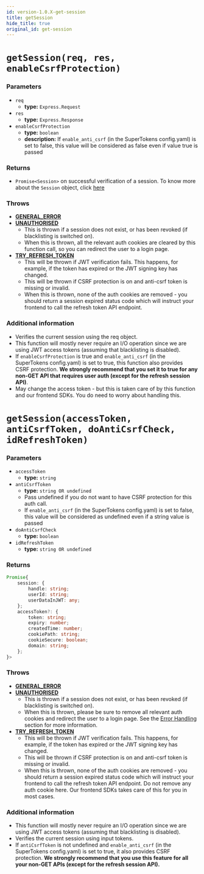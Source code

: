 ```yaml
---
id: version-1.0.X-get-session
title: getSession
hide_title: true
original_id: get-session
---
```


<!--DOCUSAURUS_CODE_TABS-->
<!--With Express-->
# `getSession(req, res, enableCsrfProtection)`
### Parameters
- `req`
    - **type:** `Express.Request`
- `res`
    - **type:** `Express.Response`
- `enableCsrfProtection`
    - **type:** `boolean`
    - **description:** If `enable_anti_csrf` (in the SuperTokens config.yaml) is set to false, this value will be considered as false even if value true is passed

### Returns
- `Promise<Session>` on successful verification of a session. To know more about the `Session` object, click [here](./session-object/overview)

### Throws
- **[GENERAL_ERROR](../error-handling/general-error)**
- **[UNAUTHORISED](../error-handling/unauthorised)**
    - This is thrown if a session does not exist, or has been revoked (if blacklisting is switched on).
    - When this is thrown, all the relevant auth cookies are cleared by this function call, so you can redirect the user to a login page.
- **[TRY_REFRESH_TOKEN](../error-handling/try-refresh-token)**
    - This will be thrown if JWT verification fails. This happens, for example, if the token has expired or the JWT signing key has changed.
    - This will be thrown if CSRF protection is on and anti-csrf token is missing or invalid.
    - When this is thrown, none of the auth cookies are removed - you should return a session expired status code which will instruct your frontend to call the refresh token API endpoint.

### Additional information
- Verifies the current session using the req object.
- This function will mostly never require an I/O operation since we are using JWT access tokens (assuming that blacklisting is disabled).
- If `enableCsrfProtection` is true and `enable_anti_csrf` (in the SuperTokens config.yaml) is set to true, this function also provides CSRF protection. **We strongly recommend that you set it to true for any non-GET API that requires user auth (except for the refresh session API)**.
- May change the access token - but this is taken care of by this function and our frontend SDKs. You do need to worry about handling this.

<!--Without Express-->
# `getSession(accessToken, antiCsrfToken, doAntiCsrfCheck, idRefreshToken)`
### Parameters
- `accessToken`
    - **type:** `string`
- `antiCsrfToken`
    - **type:** `string OR undefined`
    - Pass undefined if you do not want to have CSRF protection for this auth call.
    - If `enable_anti_csrf` (in the SuperTokens config.yaml) is set to false, this value will be considered as undefined even if a string value is passed
- `doAntiCsrfCheck`
    - **type:** `boolean`
- `idRefreshToken`
    - **type:** `string OR undefined`

### Returns
```ts
Promise{
    session: {
        handle: string;
        userId: string;
        userDataInJWT: any;
    };
    accessToken?: {
        token: string;
        expiry: number;
        createdTime: number;
        cookiePath: string;
        cookieSecure: boolean;
        domain: string;
    };
}>
```

### Throws
- **[GENERAL_ERROR](../error-handling/general-error)**
- **[UNAUTHORISED](../error-handling/unauthorised)**
    - This is thrown if a session does not exist, or has been revoked (if blacklisting is switched on).
    - When this is thrown, please be sure to remove all relevant auth cookies and redirect the user to a login page. See the [Error Handling](../error-handling/unauthorised) section for more information.
- **[TRY_REFRESH_TOKEN](../error-handling/try-refresh-token)**
    - This will be thrown if JWT verification fails. This happens, for example, if the token has expired or the JWT signing key has changed.
    - This will be thrown if CSRF protection is on and anti-csrf token is missing or invalid.
    - When this is thrown, none of the auth cookies are removed - you should return a session expired status code which will instruct your frontend to call the refresh token API endpoint. Do not remove any auth cookie here. Our frontend SDKs takes care of this for you in most cases.

### Additional information
- This function will mostly never require an I/O operation since we are using JWT access tokens (assuming that blacklisting is disabled).
- Verifies the current session using input tokens.
- If `antiCsrfToken` is not undefined and `enable_anti_csrf` (in the SuperTokens config.yaml) is set to true, it also provides CSRF protection. **We strongly recommend that you use this feature for all your non-GET APIs (except for the refresh session API).**
<!--END_DOCUSAURUS_CODE_TABS-->
